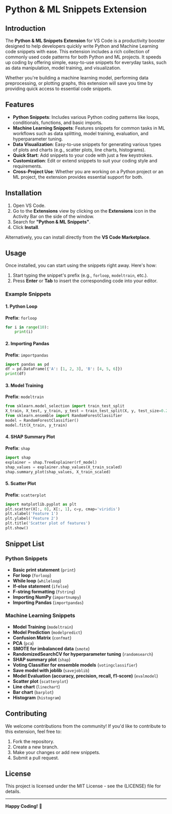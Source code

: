 # Python & ML Snippets Extension

## Introduction
The **Python & ML Snippets Extension** for VS Code is a productivity booster designed to help developers quickly write Python and Machine Learning code snippets with ease. This extension includes a rich collection of commonly used code patterns for both Python and ML projects. It speeds up coding by offering simple, easy-to-use snippets for everyday tasks, such as data manipulation, model training, and visualization.

Whether you're building a machine learning model, performing data preprocessing, or plotting graphs, this extension will save you time by providing quick access to essential code snippets.

## Features
- **Python Snippets**: Includes various Python coding patterns like loops, conditionals, functions, and basic imports.
- **Machine Learning Snippets**: Features snippets for common tasks in ML workflows such as data splitting, model training, evaluation, and hyperparameter tuning.
- **Data Visualization**: Easy-to-use snippets for generating various types of plots and charts (e.g., scatter plots, line charts, histograms).
- **Quick Start**: Add snippets to your code with just a few keystrokes.
- **Customization**: Edit or extend snippets to suit your coding style and requirements.
- **Cross-Project Use**: Whether you are working on a Python project or an ML project, the extension provides essential support for both.

## Installation

1. Open VS Code.
2. Go to the **Extensions** view by clicking on the **Extensions** icon in the Activity Bar on the side of the window.
3. Search for **"Python & ML Snippets"**.
4. Click **Install**.

Alternatively, you can install directly from the **VS Code Marketplace**.

## Usage

Once installed, you can start using the snippets right away. Here's how:

1. Start typing the snippet's prefix (e.g., `forloop`, `modeltrain`, etc.).
2. Press **Enter** or **Tab** to insert the corresponding code into your editor.

### Example Snippets

#### 1. Python Loop
**Prefix**: `forloop`

```python
for i in range(10):
    print(i)
```

#### 2. Importing Pandas
**Prefix**: `importpandas`

```python
import pandas as pd
df = pd.DataFrame({'A': [1, 2, 3], 'B': [4, 5, 6]})
print(df)
```

#### 3. Model Training
**Prefix**: `modeltrain`

```python
from sklearn.model_selection import train_test_split
X_train, X_test, y_train, y_test = train_test_split(X, y, test_size=0.2)
from sklearn.ensemble import RandomForestClassifier
model = RandomForestClassifier()
model.fit(X_train, y_train)
```

#### 4. SHAP Summary Plot
**Prefix**: `shap`

```python
import shap
explainer = shap.TreeExplainer(rf_model)
shap_values = explainer.shap_values(X_train_scaled)
shap.summary_plot(shap_values, X_train_scaled)
```

#### 5. Scatter Plot
**Prefix**: `scatterplot`

```python
import matplotlib.pyplot as plt
plt.scatter(X[:, 0], X[:, 1], c=y, cmap='viridis')
plt.xlabel('Feature 1')
plt.ylabel('Feature 2')
plt.title('Scatter plot of features')
plt.show()
```

## Snippet List

### Python Snippets
- **Basic print statement** (`print`)
- **For loop** (`forloop`)
- **While loop** (`whileloop`)
- **If-else statement** (`ifelse`)
- **F-string formatting** (`fstring`)
- **Importing NumPy** (`importnumpy`)
- **Importing Pandas** (`importpandas`)

### Machine Learning Snippets
- **Model Training** (`modeltrain`)
- **Model Prediction** (`modelpredict`)
- **Confusion Matrix** (`confmat`)
- **PCA** (`pca`)
- **SMOTE for imbalanced data** (`smote`)
- **RandomizedSearchCV for hyperparameter tuning** (`randomsearch`)
- **SHAP summary plot** (`shap`)
- **Voting Classifier for ensemble models** (`votingclassifier`)
- **Save model with joblib** (`savejoblib`)
- **Model Evaluation (accuracy, precision, recall, f1-score)** (`evalmodel`)
- **Scatter plot** (`scatterplot`)
- **Line chart** (`linechart`)
- **Bar chart** (`barplot`)
- **Histogram** (`histogram`)

## Contributing

We welcome contributions from the community! If you'd like to contribute to this extension, feel free to:

1. Fork the repository.
2. Create a new branch.
3. Make your changes or add new snippets.
4. Submit a pull request.

## License

This project is licensed under the MIT License - see the (LICENSE) file for details.

---

**Happy Coding!** 🚀
